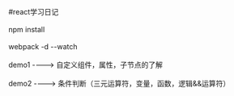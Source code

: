 #react学习日记<br />  
npm install <br />  
webpack -d --watch<br />  
demo1 ----> 自定义组件，属性，子节点的了解<br />  
demo2 ----> 条件判断（三元运算符，变量，函数，逻辑&&运算符）<br />  